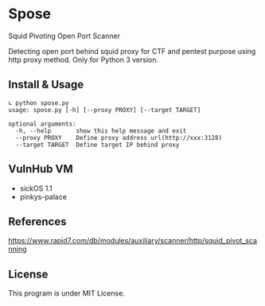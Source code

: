 # Spose
Squid Pivoting Open Port Scanner

Detecting open port behind squid proxy for CTF and pentest purpose using http proxy method. Only for Python 3 version.

## Install & Usage

```
↳ python spose.py                                                           
usage: spose.py [-h] [--proxy PROXY] [--target TARGET]

optional arguments:
  -h, --help       show this help message and exit
  --proxy PROXY    Define proxy address url(http://xxx:3128)
  --target TARGET  Define target IP behind proxy
```

## VulnHub VM

- sickOS 1.1
- pinkys-palace

## References

https://www.rapid7.com/db/modules/auxiliary/scanner/http/squid_pivot_scanning

## License

This program is under MIT License.